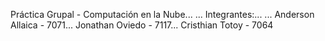 Práctica Grupal - Computación en la Nube...
... Integrantes:...
...   Anderson Allaica - 7071...
      Jonathan Oviedo - 7117...
      Cristhian Totoy - 7064
